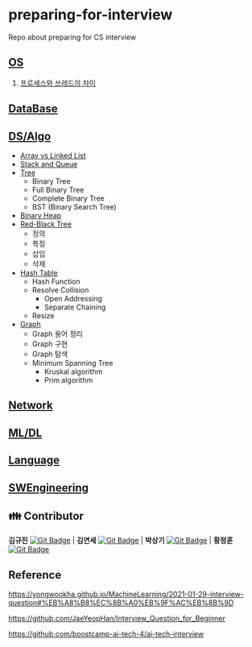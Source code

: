 # preparing-for-interview
Repo about preparing for CS interview


## [OS](./OS)
  
  1. [프로세스와 쓰레드의 차이](./OS/1.%20process%20%26%20thread)

## [DataBase](./DataBase)

## [DS/Algo](./DS_Algo)

- [Array vs Linked List](./DS_Algo/Array_vs_Linked_List)
- [Stack and Queue](./DS_Algo/Stack_and_Queue)
- [Tree](./DS_Algo/Tree)
  - Binary Tree
  - Full Binary Tree
  - Complete Binary Tree
  - BST (Binary Search Tree)
- [Binary Heap](./DS_Algo/Binary_Heap)
- [Red-Black Tree](./DS_Algo/Red-Black_Tree)
  - 정의
  - 특징
  - 삽입
  - 삭제
- [Hash Table](./DS_Algo/Hash_Table)
  - Hash Function
  - Resolve Collision
    - Open Addressing
    - Separate Chaining
  - Resize
- [Graph](./DS_Algo/Graph)
  - Graph 용어 정리
  - Graph 구현
  - Graph 탐색
  - Minimum Spanning Tree
    - Kruskal algorithm
    - Prim algorithm

## [Network](./Network)

## [ML/DL](./ML_DL)

## [Language](./Language)

## [SWEngineering](./SWEngineering)


## 👪 Contributor

**김규진** [![Git Badge](http://img.shields.io/badge/-Github-black?style=flat-square&logo=github)](https://github.com/rolypolyvg295) | **김연세** [![Git Badge](http://img.shields.io/badge/-Github-black?style=flat-square&logo=github)](https://github.com/yskim1014) | **박상기** [![Git Badge](http://img.shields.io/badge/-Github-black?style=flat-square&logo=github)](https://github.com/sangki930) | **황정훈** [![Git Badge](http://img.shields.io/badge/-Github-black?style=flat-square&logo=github)](https://github.com/wjdgns7712)


## Reference
https://yongwookha.github.io/MachineLearning/2021-01-29-interview-question#%EB%A8%B8%EC%8B%A0%EB%9F%AC%EB%8B%9D

https://github.com/JaeYeopHan/Interview_Question_for_Beginner

https://github.com/boostcamp-ai-tech-4/ai-tech-interview

